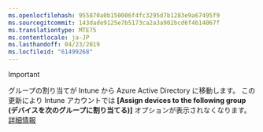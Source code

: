 ```yaml
---
ms.openlocfilehash: 955870a0b150006f4fc3295d7b1283e9a67495f9
ms.sourcegitcommit: 143dade9125e7b5173ca2a3a902bcd6f4b14067f
ms.translationtype: MTE75
ms.contentlocale: ja-JP
ms.lasthandoff: 04/23/2019
ms.locfileid: "61499268"
---
```

>[!Important]
>グループの割り当てが Intune から Azure Active Directory に移動します。 この更新により Intune アカウントでは **[Assign devices to the following group (デバイスを次のグループに割り当てる)]** オプションが表示されなくなります。 [詳細情報](/intune-classic/deploy-use/ios-device-enrollment-program-in-microsoft-intune#changes-to-intune-group-assignments)
